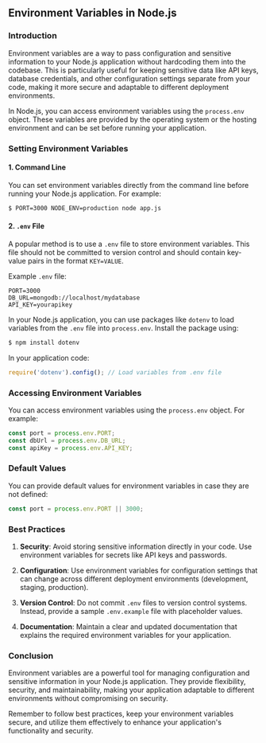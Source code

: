 ## Environment Variables in Node.js

### Introduction

Environment variables are a way to pass configuration and sensitive information to your Node.js application without hardcoding them into the codebase. This is particularly useful for keeping sensitive data like API keys, database credentials, and other configuration settings separate from your code, making it more secure and adaptable to different deployment environments.

In Node.js, you can access environment variables using the `process.env` object. These variables are provided by the operating system or the hosting environment and can be set before running your application.

### Setting Environment Variables

#### 1. Command Line

You can set environment variables directly from the command line before running your Node.js application. For example:

```bash
$ PORT=3000 NODE_ENV=production node app.js
```

#### 2. `.env` File

A popular method is to use a `.env` file to store environment variables. This file should not be committed to version control and should contain key-value pairs in the format `KEY=VALUE`.

Example `.env` file:
```plaintext
PORT=3000
DB_URL=mongodb://localhost/mydatabase
API_KEY=yourapikey
```

In your Node.js application, you can use packages like `dotenv` to load variables from the `.env` file into `process.env`. Install the package using:

```bash
$ npm install dotenv
```

In your application code:

```javascript
require('dotenv').config(); // Load variables from .env file
```

### Accessing Environment Variables

You can access environment variables using the `process.env` object. For example:

```javascript
const port = process.env.PORT;
const dbUrl = process.env.DB_URL;
const apiKey = process.env.API_KEY;
```

### Default Values

You can provide default values for environment variables in case they are not defined:

```javascript
const port = process.env.PORT || 3000;
```

### Best Practices

1. **Security**: Avoid storing sensitive information directly in your code. Use environment variables for secrets like API keys and passwords.

2. **Configuration**: Use environment variables for configuration settings that can change across different deployment environments (development, staging, production).

3. **Version Control**: Do not commit `.env` files to version control systems. Instead, provide a sample `.env.example` file with placeholder values.

4. **Documentation**: Maintain a clear and updated documentation that explains the required environment variables for your application.

### Conclusion

Environment variables are a powerful tool for managing configuration and sensitive information in your Node.js application. They provide flexibility, security, and maintainability, making your application adaptable to different environments without compromising on security.

Remember to follow best practices, keep your environment variables secure, and utilize them effectively to enhance your application's functionality and security.